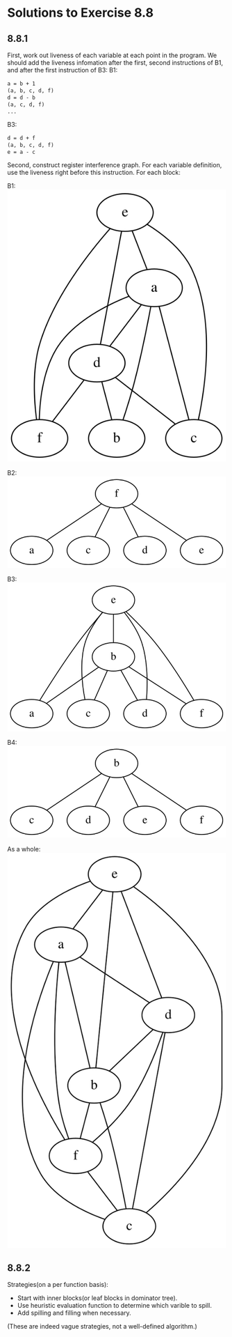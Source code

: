 # Solutions to Exercise 8.8
## 8.8.1
First, work out liveness of each variable at each point in the program. We should add the liveness infomation after the first, second instructions of B1, and after the first instruction of B3:
B1:
```
a = b + 1
(a, b, c, d, f)
d = d - b
(a, c, d, f)
...
```
B3:
```
d = d + f
(a, b, c, d, f)
e = a - c
```
Second, construct register interference graph. For each variable definition, use the liveness right before this instruction.
For each block:

B1:
![8.8.1.B1](images/8.8.1.B1.svg)

B2:
![8.8.1.B2](images/8.8.1.B2.svg)

B3:
![8.8.1.B3](images/8.8.1.B3.svg)

B4:
![8.8.1.B4](images/8.8.1.B4.svg)

As a whole:
![8.8.1](images/8.8.1.svg)
## 8.8.2
Strategies(on a per function basis):
* Start with inner blocks(or leaf blocks in dominator tree).
* Use heuristic evaluation function to determine which varible to spill.
* Add spilling and filling when necessary.

(These are indeed vague strategies, not a well-defined algorithm.)
